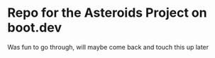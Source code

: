 # Repo for the Asteroids Project on boot.dev

Was fun to go through, will maybe come back and touch this up later
